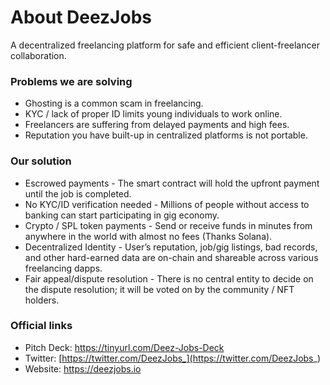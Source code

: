 # About DeezJobs

A decentralized freelancing platform for safe and efficient client-freelancer collaboration.

### Problems we are solving
* Ghosting is a common scam in freelancing.
* KYC / lack of proper ID limits young individuals to work online.
* Freelancers are suffering from delayed payments and high fees.
* Reputation you have built-up in centralized platforms is not portable.

### Our solution
* Escrowed payments - The smart contract will hold the upfront payment until the job is completed.
* No KYC/ID verification needed - Millions of people without access to banking can start participating in gig economy.
* Crypto / SPL token payments - Send or receive funds in minutes from anywhere in the world with almost no fees (Thanks Solana). 
* Decentralized Identity - User’s reputation, job/gig listings, bad records, and other hard-earned data are on-chain and shareable across various freelancing dapps.
* Fair appeal/dispute resolution - There is no central entity to decide on the dispute resolution; it will be voted on by the community / NFT holders.

### Official links
* Pitch Deck: https://tinyurl.com/Deez-Jobs-Deck
* Twitter: [https://twitter.com/DeezJobs_](https://twitter.com/DeezJobs_)
* Website: https://deezjobs.io

